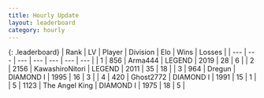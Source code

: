 ```yaml
---
title: Hourly Update
layout: leaderboard
category: hourly
---
```


{: .leaderboard}
| Rank | LV | Player | Division | Elo | Wins | Losses |
| --- | --- | --- | --- | --- | --- | --- |
| <span data-change="0">1</span> | 856 | <span title="ID: 1034">Arma444</span> | LEGEND | <span data-change="0">2019</span> | <span data-change="0">28</span> | <span data-change="0">6</span> |
| <span data-change="0">2</span> | 2156 | <span title="ID: 164871">KawashiroNitori</span> | LEGEND | <span data-change="-5">2011</span> | <span data-change="1">35</span> | <span data-change="1">18</span> |
| <span data-change="0">3</span> | 964 | <span title="ID: 337810">Dregun</span> | DIAMOND I | <span data-change="0">1995</span> | <span data-change="0">16</span> | <span data-change="0">3</span> |
| <span data-change="0">4</span> | 420 | <span title="ID: 336637">Ghost2772</span> | DIAMOND I | <span data-change="0">1991</span> | <span data-change="0">15</span> | <span data-change="0">1</span> |
| <span data-change="1">5</span> | 1123 | <span title="ID: 547162">The Angel King</span> | DIAMOND I | <span data-change="0">1975</span> | <span data-change="0">18</span> | <span data-change="0">5</span> |